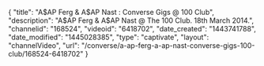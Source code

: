 {
    "title": "A$AP Ferg & A$AP Nast : Converse Gigs @ 100 Club",
    "description": "A$AP Ferg & A$AP Nast @ The 100 Club. 18th March 2014.",
    "channelid": "168524",
    "videoid": "6418702",
    "date_created": "1443741788",
    "date_modified": "1445028385",
    "type": "captivate",
    "layout": "channelVideo",
    "url": "\/converse\/a-ap-ferg-a-ap-nast-converse-gigs-100-club\/168524-6418702"
}